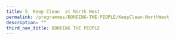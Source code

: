 ```yaml
---
title: 5  Keep Clean  at North West
permalink: /programmes/BONDING-THE-PEOPLE/KeepClean-NorthWest
description: ""
third_nav_title: BONDING THE PEOPLE
---
```


